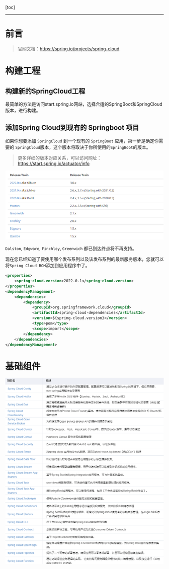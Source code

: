[toc]

---

# 前言

> 官网文档：https://spring.io/projects/spring-cloud

# 构建工程

## 构建新的SpringCloud工程

 最简单的方法是访问start.spring.io网站，选择合适的SpringBoot和SpringCloud版本，进行构建。 

## 添加Spring Cloud到现有的 Springboot 项目

如果你想要添加 `SpringCloud` 到一个现有的 `SpringBoot` 应用，第一步是确定你需要的 `SpringCloud`版本，这个版本将取决于你所使用的`SpringBoot`的版本。

>  更多详细的版本对应关系，可以访问网址： https://start.spring.io/actuator/info 

![1684203384566](SpringCloud-基础.assets/1684203384566.png)

`Dalston`, `Edgware`, `Finchley`, `Greenwich` 都已到达终点将不再支持。

现在您已经知道了要使用哪个发布系列以及该发布系列的最新服务版本，您就可以将`Spring Cloud BOM`添加到应用程序中了。 

```xml
<properties>
    <spring-cloud.version>2022.0.1</spring-cloud.version>
</properties>
<dependencyManagement>
    <dependencies>
        <dependency>
            <groupId>org.springframework.cloud</groupId>
            <artifactId>spring-cloud-dependencies</artifactId>
            <version>${spring-cloud.version}</version>
            <type>pom</type>
            <scope>import</scope>
        </dependency>
    </dependencies>
</dependencyManagement>
```



# 基础组件

 ![img](SpringCloud-基础.assets/471801123_1617818722438_70B715BD7A130A41AD9FDBAA0787D493.png) 